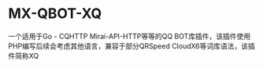 # MX-QBOT-XQ
一个适用于Go - CQHTTP Mirai-API-HTTP等等的QQ BOT库插件，该插件使用PHP编写后续会考虑其他语言，兼容于部分QRSpeed CloudX6等词库语法，该插件简称XQ
